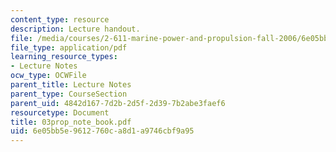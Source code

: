 ```yaml
---
content_type: resource
description: Lecture handout.
file: /media/courses/2-611-marine-power-and-propulsion-fall-2006/6e05bb5e9612760ca8d1a9746cbf9a95_03prop_note_book.pdf
file_type: application/pdf
learning_resource_types:
- Lecture Notes
ocw_type: OCWFile
parent_title: Lecture Notes
parent_type: CourseSection
parent_uid: 4842d167-7d2b-2d5f-2d39-7b2abe3faef6
resourcetype: Document
title: 03prop_note_book.pdf
uid: 6e05bb5e-9612-760c-a8d1-a9746cbf9a95
---
```

